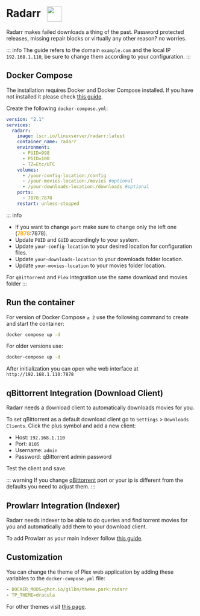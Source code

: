 # Radarr <img src="/radarr-icon.png" width="40" height="40" style="display:inline-block; vertical-align: middle; margin-left:10px;">


Radarr makes failed downloads a thing of the past. Password protected releases, missing repair blocks or virtually any other reason? no worries.

::: info
The guide refers to the domain <code>example.com</code> and the local IP <code>192.168.1.110</code>, be sure to change them according to your configuration.
:::

## Docker Compose
The installation requires Docker and Docker Compose installed. If you have not installed it please check [this guide](../docker.md).

Create the following <code>docker-compose.yml</code>:
```yml
version: "2.1"
services:
  radarr:
    image: lscr.io/linuxserver/radarr:latest
    container_name: radarr
    environment:
      - PUID=998
      - PGID=100
      - TZ=Etc/UTC
    volumes:
      - /your-config-location:/config
      - /your-movies-location:/movies #optional
      - /your-downloads-location:/downloads #optional
    ports:
      - 7878:7878
    restart: unless-stopped
```

::: info
* If you want to change <code>port</code> make sure to change only the left one (<span style="color:orange"><strong>7878</strong></span>:7878).
* Update <code>PUID</code> and <code>GUID</code> accordingly to your system.
* Update <code>your-config-location</code> to your desired location for configuration files.
* Update <code>your-downloads-location</code> to your downloads folder location.
* Update <code>your-movies-location</code> to your movies folder location.

For <code>qBittorrent</code> and <code>Plex</code> integration use the same download and movies folder
:::

## Run the container
For version of Docker Compose <code>≥ 2</code> use the following command to create and start the container:
```bash
docker compose up -d
```
For older versions use:
```bash
docker-compose up -d
```

After initialization you can open whe web interface at <code>ht<span>tp://</span>192.168.1.110:7878</code>

## qBittorrent Integration (Download Client)
Radarr needs a download client to automatically downloads movies for you.

To set qBittorrent as a default download client go to <code>Settings</code> > <code>Downloads Clients</code>. Click the plus symbol and add a new client:
* Host: <code>192.168.1.110</code>
* Port: <code>8105</code>
* Username: <code>admin</code>
* Password: qBittorrent admin password

Test the client and save.

::: warning
If you change [qBittorrent](./qbittorrent#docker-compose) port or your ip is different from the defaults you need to adjust them.
:::

## Prowlarr Integration (Indexer)
Radarr needs indexer to be able to do queries and find torrent movies for you and automatically add them to your download client.

To add Prowlarr as your main indexer follow [this guide](./prowlarr#radarr-and-sonarr-integration).

## Customization
You can change the theme of Plex web application by adding these variables to the <code>docker-compose.yml</code> file:
```yml
- DOCKER_MODS=ghcr.io/gilbn/theme.park:radarr
- TP_THEME=dracula
```
 For other themes visit <a href="https://docs.theme-park.dev/themes/plex/" target="_blank" rel="noreferrer">this page</a>.